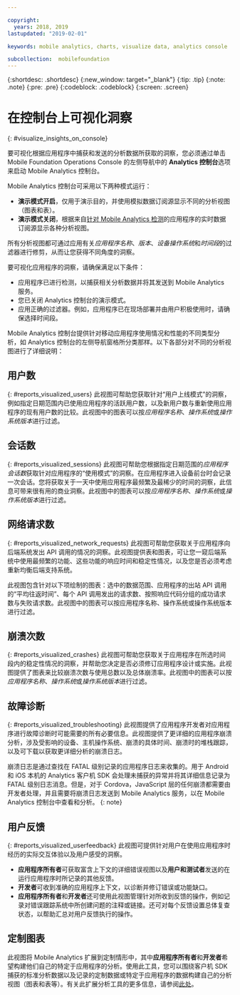 ```yaml
---

copyright:
  years: 2018, 2019
lastupdated: "2019-02-01"

keywords: mobile analytics, charts, visualize data, analytics console

subcollection:  mobilefoundation
---
```


{:shortdesc: .shortdesc}
{:new_window: target="_blank"}
{:tip: .tip}
{:note: .note}
{:pre: .pre}
{:codeblock: .codeblock}
{:screen: .screen}

# 在控制台上可视化洞察
{: #visualize_insights_on_console}

要可视化根据应用程序中捕获和发送的分析数据所获取的洞察，您必须通过单击 Mobile Foundation Operations Console 的左侧导航中的 **Analytics 控制台**选项来启动 Mobile Analytics 控制台。

Mobile Analytics 控制台可采用以下两种模式运行：
  - **演示模式开启**，仅用于演示目的，并使用模拟数据订阅源显示不同的分析视图（图表和表）。
  - **演示模式关闭**，根据来自[针对 Mobile Analytics 检测](/docs/services/mobilefoundation?topic=mobilefoundation-instrument_your_app#instrument_your_app)的应用程序的实时数据订阅源显示各种分析视图。

所有分析视图都可通过应用有关*应用程序名称*、*版本*、*设备操作系统*和*时间段*的过滤器进行修剪，从而让您获得不同角度的洞察。

要可视化应用程序的洞察，请确保满足以下条件：
  - 应用程序已进行检测，以捕获相关分析数据并将其发送到 Mobile Analytics 服务。
  - 您已关闭 Analytics 控制台的演示模式。
  - 应用正确的过滤器。例如，应用程序已在现场部署并由用户积极使用时，请确保选择时间段。

Mobile Analytics 控制台提供针对移动应用程序使用情况和性能的不同类型分析，如 Analytics 控制台的左侧导航窗格所分类那样。以下各部分对不同的分析视图进行了详细说明：


## 用户数
{: #reports_visualized_users}
此视图可帮助您获取针对“用户上线模式”的洞察，例如指定日期范围内已使用应用程序的活跃用户数，以及新用户数与重新使用应用程序的现有用户数的比较。此视图中的图表可以按*应用程序名称*、*操作系统*或*操作系统版本*进行过滤。

## 会话数
{: #reports_visualized_sessions}
此视图可帮助您根据指定日期范围的*应用程序会话数*获取针对应用程序的“使用模式”的洞察。在应用程序进入设备前台时会记录一次会话。您将获取关于一天中使用应用程序最频繁及最稀少的时间的洞察，此信息可带来很有用的商业洞察。此视图中的图表可以按*应用程序名称*、*操作系统*或*操作系统版本*进行过滤。

## 网络请求数
{: #reports_visualized_network_requests}
此视图可帮助您获取关于应用程序向后端系统发出 API 调用的情况的洞察。此视图提供表和图表，可让您一窥后端系统中使用最频繁的功能、这些功能的响应时间和稳定性情况，以及您是否必须考虑重新均衡后端支持系统。

此视图包含针对以下项绘制的图表：选中的数据范围、应用程序的出站 API 调用的“平均往返时间”、每个 API 调用发出的请求数、按照响应代码分组的成功请求数与失败请求数。此视图中的图表可以按应用程序名称、操作系统或操作系统版本进行过滤。

## 崩溃次数
{: #reports_visualized_crashes}
此视图可帮助您获取关于应用程序在所选时间段内的稳定性情况的洞察，并帮助您决定是否必须修订应用程序设计或实施。此视图提供了图表来比较崩溃次数与使用总数以及总体崩溃率。此视图中的图表可以按*应用程序名称*、*操作系统*或*操作系统版本*进行过滤。


## 故障诊断
{: #reports_visualized_troubleshooting}
此视图提供了应用程序开发者对应用程序进行故障诊断时可能需要的所有必要信息。此视图提供了更详细的应用程序崩溃分析，涉及受影响的设备、主机操作系统、崩溃的具体时间、崩溃时的堆栈跟踪，以及可下载以获取更详细分析的崩溃日志。  

崩溃日志是通过查找在 FATAL 级别记录的应用程序日志来收集的。用于 Android 和 iOS 本机的 Analytics 客户机 SDK 会处理未捕获的异常并将其详细信息记录为 FATAL 级别日志消息。但是，对于 Cordova，JavaScript 层的任何崩溃都需要由开发者处理，并且需要将崩溃日志发送到 Mobile Analytics 服务，以在 Mobile Analytics 控制台中查看和分析。
{: note}


## 用户反馈
{: #reports_visualized_userfeedback}
此视图可提供针对用户在使用应用程序时经历的实际交互体验以及用户感受的洞察。

* **应用程序所有者**可获取富含上下文的详细错误视图以及**用户和测试者**发送的在运行应用程序时所记录的其他反馈。
* **开发者**可收到准确的应用程序上下文，以诊断并修订错误或功能缺口。
* **应用程序所有者**和**开发者**还可使用此视图管理针对所收到反馈的操作，例如记录对错误跟踪系统中所创建问题的注释或链接。还可对每个反馈设置总体复查状态，以帮助汇总对用户反馈执行的操作。

## 定制图表
此视图将 Mobile Analytics 扩展到定制情形中，其中**应用程序所有者**和**开发者**希望构建他们自己的特定于应用程序的分析。使用此工具，您可以围绕客户机 SDK 捕获的标准分析数据以及记录的定制数据或特定于应用程序的数据构建自己的分析视图（图表和表等）。有关此扩展分析工具的更多信息，请参阅[此处](/docs/services/mobilefoundation?topic=mobilefoundation-build_custom_charts#build_custom_charts)。
